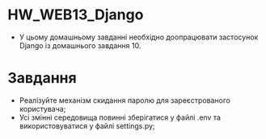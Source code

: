 # HW_WEB13_Django

- У цьому домашньому завданні необхідно доопрацювати застосунок Django із домашнього завдання 10.

# Завдання

- Реалізуйте механізм скидання паролю для зареєстрованого користувача;
- Усі змінні середовища повинні зберігатися у файлі .env та використовуватися у файлі settings.py;
